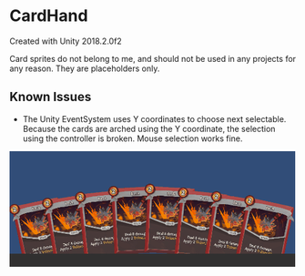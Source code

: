 # CardHand

Created with Unity 2018.2.0f2

Card sprites do not belong to me, and should not be used in any projects for any reason. They are placeholders only.

## Known Issues
* The Unity EventSystem uses Y coordinates to choose next selectable. Because the cards are arched using the Y coordinate, the selection using the controller is broken. Mouse selection works fine.

![Alt text](/card_select.gif?raw=true "Sample")
